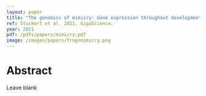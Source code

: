 ```yaml
---
layout: paper
title: "The genomics of mimicry: Gene expression throughout development provides insights into convergent and divergent phenotypes in a Müllerian mimicry system"
ref: Stuckert et al. 2021. GigaScience.
year: 2021
pdf: /pdfs/papers/mimicry.pdf
image: /images/papers/frogsmimicry.png
---
```


# Abstract

Leave blank
